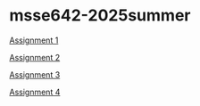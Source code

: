 # msse642-2025summer

[Assignment 1](./week2/Assignment1Altero.md)

[Assignment 2](./week3/Assignment2Altero.md)

[Assignment 3](./week4/Assignment3Altero.md)

[Assignment 4](./week4/Assignment4Altero.md)
